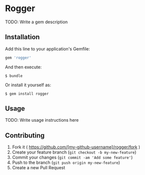 # Rogger

TODO: Write a gem description

## Installation

Add this line to your application's Gemfile:

```ruby
gem 'rogger'
```

And then execute:

    $ bundle

Or install it yourself as:

    $ gem install rogger

## Usage

TODO: Write usage instructions here

## Contributing

1. Fork it ( https://github.com/[my-github-username]/rogger/fork )
2. Create your feature branch (`git checkout -b my-new-feature`)
3. Commit your changes (`git commit -am 'Add some feature'`)
4. Push to the branch (`git push origin my-new-feature`)
5. Create a new Pull Request
